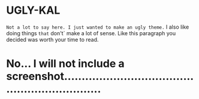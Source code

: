 # UGLY-KAL
` Not a lot to say here. I just wanted to make an ugly theme. `
I also like doing things `that` don't` make a lot of sense.
Like this paragraph you decided was worth your time to read. 

# No... I will not include a screenshot................................................................
